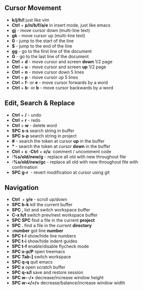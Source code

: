 ## Cursor Movement
* **k/j/h/l** just like vim
* **Ctrl** + **p/n/b/f/a/e** in insert mode, just like emacs
* **gj** - move cursor down (multi-line text)
* **gk** - move cursor up (multi-line text)
* **0** - jump to the start of the line
* **$** - jump to the end of the line
* **gg** - go to the first line of the document
* **G** - go to the last line of the document
* **Ctrl** + **d** - move cursor and screen **down** 1/2 page
* **Ctrl** + **u** - move cursor and screen **up** 1/2 page
* **Ctrl** + **n** - move cursor down 5 lines
* **Ctrl** + **p** - move cursor up 5 lines
* **Ctrl** + **f**- or **e** - move cursor forwards by a word
* **Ctrl** + **b**- or **b** - move cursor backwards by a word

## Edit, Search & Replace
* **Ctrl** + **/** - undo
* **Ctrl** + **r** - redo
* **Ctrl** + **w** - delete word
* **SPC s-s** search string in buffer
* **SPC s-p** search string in project
* **#** - search the token at cursor **up** in the buffer
* <b>*</b> - search the token at cursor **down** in the buffer
* **Ctrl** + **c** -**Ctrl** + **c/u**  comment / uncomment code
* **:%s/old/new/g** - replace all old with new throughout file
* **:%s/old/new/gc** - replace all old with new throughout file with confirmation
* **SPC g-r**  - revert modification at cursor using git

## Navigation
* **Ctrl**  + **y/e** - scroll up/down
* **SPC b-k** kill the current buffer
* **SPC ,** list and switch workspace buffer
* **C-x h/l** switch prev/next workspace buffer
* **SPC SPC** find a file in the current **project**
* **SPC .** find a file in the current **directory**
* **:number** got line **number**
* **SPC t-l** show/hide line numbers
* **SPC t-i** show/hide indent guides
* **SPC t-f** enable/disable flycheck mode
* **SPC o-p/P** open treemacs
* **SPC Tab-]** switch workspace
* **SPC q-q** quit emacs
* **SPC x** open scratch buffer
* **SPC q-s/l** save and restore session
* **SPC w--/+** decrease/increase window height
* **SPC w-</=/>** decrease/balance/increase window width

